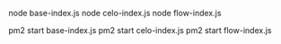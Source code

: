 
node base-index.js
node celo-index.js
node flow-index.js


pm2 start base-index.js
pm2 start celo-index.js
pm2 start flow-index.js